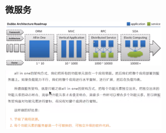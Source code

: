 # 微服务

![](../.gitbook/assets/image%20%28140%29.png)

![](../.gitbook/assets/image%20%28138%29.png)

